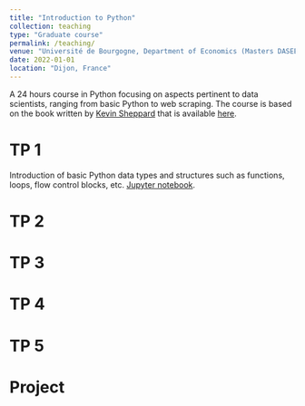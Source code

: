 ```yaml
---
title: "Introduction to Python"
collection: teaching
type: "Graduate course"
permalink: /teaching/
venue: "Université de Bourgogne, Department of Economics (Masters DASEE)"
date: 2022-01-01
location: "Dijon, France"
---
```


A 24 hours course in Python focusing on aspects pertinent to data scientists, ranging from basic Python to web scraping. The course is based on the book written by [Kevin Sheppard](https://www.kevinsheppard.com) that is available [here](https://www.kevinsheppard.com/files/teaching/python/notes/python_introduction_2019.pdf).

TP 1
======
Introduction of basic Python data types and structures such as functions, loops, flow control blocks, etc. [Jupyter notebook](https://parsenteva.github.io/files/TP1_Intro.ipynb).

TP 2
======

TP 3
======

TP 4
======

TP 5
======

Project
=======
